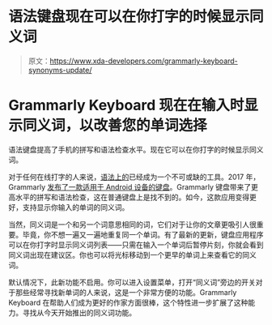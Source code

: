 # 语法键盘现在可以在你打字的时候显示同义词

> 原文：<https://www.xda-developers.com/grammarly-keyboard-synonyms-update/>

# Grammarly Keyboard 现在在输入时显示同义词，以改善您的单词选择

语法键盘提高了手机的拼写和语法检查水平。现在它可以在你打字的时候显示同义词。

对于任何在线打字的人来说，[语法上的](https://www.grammarly.com/)已经成为一个不可或缺的工具。2017 年，Grammarly [发布了一款适用于 Android 设备的键盘](https://www.xda-developers.com/grammarly-keyboard-android/)。Grammarly 键盘带来了更高水平的拼写和语法检查，这在普通键盘上是找不到的。如今，这款应用变得更好，支持显示你输入的单词的同义词。

当然，同义词是一个和另一个词意思相同的词，它们对于让你的文章更吸引人很重要。毕竟，你不想一遍又一遍地重复同一个单词。有了最新的更新，键盘应用程序可以在你打字时显示同义词列表——只需在输入一个单词后暂停片刻，你就会看到同义词出现在建议区。你也可以将光标移动到一个更早的单词上来查看它的同义词。

默认情况下，此新功能不启用。你可以进入设置菜单，打开“同义词”旁边的开关对于那些经常寻找新单词的人来说，这是一个非常方便的功能。Grammarly Keyboard 在帮助人们成为更好的作家方面很棒，这个特性进一步扩展了这种能力。寻找从今天开始推出的同义词功能。